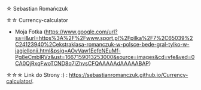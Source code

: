 ☆ Sebastian Romańczuk

☆☆ Currency-calculator

- Moja Fotka (https://www.google.com/url?sa=i&url=https%3A%2F%2Fwww.sport.pl%2Fpilka%2F7%2C65039%2C24123940%2Cekstraklasa-romanczuk-w-polsce-bede-gral-tylko-w-jagiellonii.html&psig=AOvVaw1EefeNEuMf-Pg8eCmblRVz&ust=1667159013253000&source=images&cd=vfe&ved=0CA0QjRxqFwoTCND8q7iZhvsCFQAAAAAdAAAAABAP)



☆☆☆ Link do Strony :) : https://sebastianromanczuk.github.io/Currency-calculator/.
